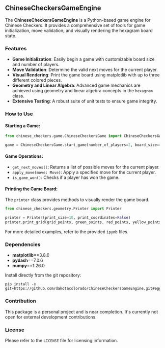 ## ChineseCheckersGameEngine

The **ChineseCheckersGameEngine** is a Python-based game engine for Chinese Checkers. It provides a comprehensive set of tools for game initialization, move validation, and visually rendering the hexagram board state.

### Features

- **Game Initialization**: Easily begin a game with customizable board size and number of players.
- **Move Validation**: Determine the valid next moves for the current player.
- **Visual Rendering**: Print the game board using matplotlib with up to three different colored pieces.
- **Geometry and Linear Algebra**: Advanced game mechanics are achieved using geometry and linear algebra concepts in the `hexagram` class.
- **Extensive Testing**: A robust suite of unit tests to ensure game integrity.

### How to Use

#### Starting a Game:

```python
from chinese_checkers.game.ChineseCheckersGame import ChineseCheckersGame

game = ChineseCheckersGame.start_game(number_of_players=2, board_size=4)
```

#### Game Operations:

- `get_next_moves()`: Returns a list of possible moves for the current player.
- `apply_move(move: Move)`: Apply a specified move for the current player.
- `is_game_won()`: Checks if a player has won the game.

#### Printing the Game Board:

The `printer` class provides methods to visually render the game board.

```python
from chinese_checkers.geometry.Printer import Printer

printer = Printer(print_size=10, print_coordinates=False)
printer.print_grid(grid_points, green_points, red_points, yellow_points)
```

For more detailed examples, refer to the provided `ipynb` files.

### Dependencies

- **matplotlib**==3.8.0
- **pydash**==7.0.6
- **numpy**==1.26.0


Install directly from the git repository:
```
pip install -e git+https://github.com/dakotacolorado/ChineseCheckersGameEngine.git#egg=chinese_checkers
```

### Contribution

This package is a personal project and is near completion. It's currently not open for external development contributions.

### License

Please refer to the `LICENSE` file for licensing information.
